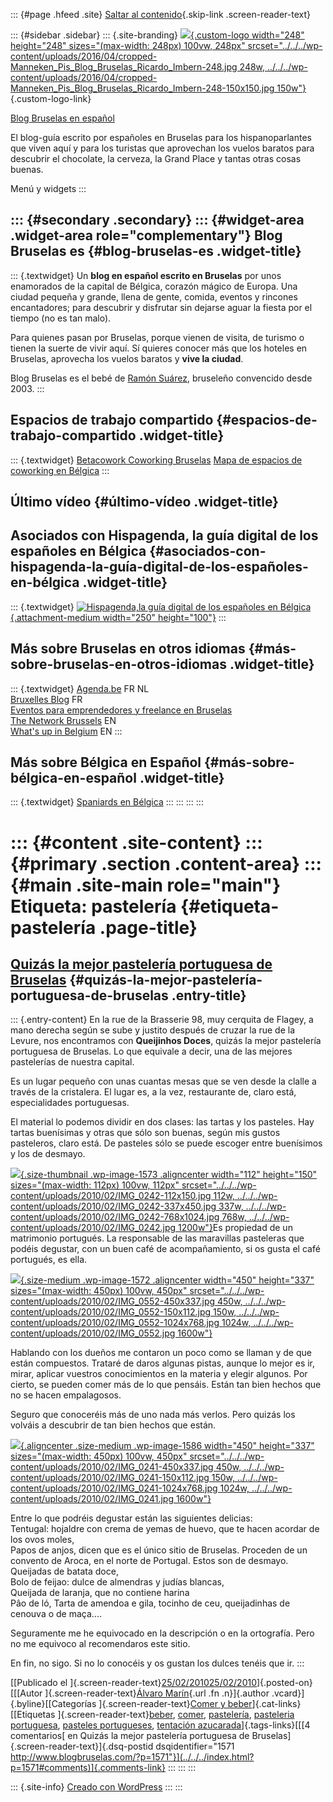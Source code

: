 ::: {#page .hfeed .site}
[Saltar al contenido](index.html#content){.skip-link
.screen-reader-text}

::: {#sidebar .sidebar}
::: {.site-branding}
[![](../../../wp-content/uploads/2016/04/cropped-Manneken_Pis_Blog_Bruselas_Ricardo_Imbern-248.jpg){.custom-logo
width="248" height="248" sizes="(max-width: 248px) 100vw, 248px"
srcset="../../../wp-content/uploads/2016/04/cropped-Manneken_Pis_Blog_Bruselas_Ricardo_Imbern-248.jpg 248w, ../../../wp-content/uploads/2016/04/cropped-Manneken_Pis_Blog_Bruselas_Ricardo_Imbern-248-150x150.jpg 150w"}](../../../index.html){.custom-logo-link}

[Blog Bruselas en español](../../../index.html)

El blog-guía escrito por españoles en Bruselas para los hispanoparlantes
que viven aquí y para los turistas que aprovechan los vuelos baratos
para descubrir el chocolate, la cerveza, la Grand Place y tantas otras
cosas buenas.

Menú y widgets
:::

::: {#secondary .secondary}
::: {#widget-area .widget-area role="complementary"}
Blog Bruselas es {#blog-bruselas-es .widget-title}
----------------

::: {.textwidget}
Un **blog en español escrito en Bruselas** por unos enamorados de la
capital de Bélgica, corazón mágico de Europa. Una ciudad pequeña y
grande, llena de gente, comida, eventos y rincones encantadores; para
descubrir y disfrutar sin dejarse aguar la fiesta por el tiempo (no es
tan malo).

Para quienes pasan por Bruselas, porque vienen de visita, de turismo o
tienen la suerte de vivir aquí. Sí quieres conocer más que los hoteles
en Bruselas, aprovecha los vuelos baratos y **vive la ciudad**.

Blog Bruselas es el bebé de [Ramón Suárez](http://www.ramonsuarez.com),
bruseleño convencido desde 2003.
:::

Espacios de trabajo compartido {#espacios-de-trabajo-compartido .widget-title}
------------------------------

::: {.textwidget}
[Betacowork Coworking Bruselas](http://www.betacowork.com) [Mapa de
espacios de coworking en Bélgica](http://coworkingbelgium.com)
:::

Último vídeo {#último-vídeo .widget-title}
------------

Asociados con Hispagenda, la guía digital de los españoles en Bélgica {#asociados-con-hispagenda-la-guía-digital-de-los-españoles-en-bélgica .widget-title}
---------------------------------------------------------------------

::: {.textwidget}
[![Hispagenda,la guía digital de los españoles en
Bélgica](../../../wp-content/uploads/2010/04/Hispagenda-250px.gif "Hispagenda, la guía digital de los españoles en Bélgica"){.attachment-medium
width="250" height="100"}](http://www.hispagenda.com)
:::

Más sobre Bruselas en otros idiomas {#más-sobre-bruselas-en-otros-idiomas .widget-title}
-----------------------------------

::: {.textwidget}
[Agenda.be](http://www.agenda.be) FR NL\
[Bruxelles Blog](http://www.bxlblog.be/) FR\
[Eventos para emprendedores y freelance en
Bruselas](http://www.betacowork.com/events/)\
[The Network
Brussels](http://groups.yahoo.com/group/TheNetworkBrussels/) EN\
[What\'s up in Belgium](http://www.whatsupin.be/) EN
:::

Más sobre Bélgica en Español {#más-sobre-bélgica-en-español .widget-title}
----------------------------

::: {.textwidget}
[Spaniards en Bélgica](http://www.spaniards.es/paises/belgica)
:::
:::
:::
:::

::: {#content .site-content}
::: {#primary .section .content-area}
::: {#main .site-main role="main"}
Etiqueta: pastelería {#etiqueta-pastelería .page-title}
====================

[Quizás la mejor pastelería portuguesa de Bruselas](../../../index.html?p=1571) {#quizás-la-mejor-pastelería-portuguesa-de-bruselas .entry-title}
-------------------------------------------------------------------------------

::: {.entry-content}
En la rue de la Brasserie 98, muy cerquita de Flagey, a mano derecha
según se sube y justito después de cruzar la rue de la Levure, nos
encontramos con **Queijinhos Doces**, quizás la mejor pastelería
portuguesa de Bruselas. Lo que equivale a decir, una de las mejores
pastelerías de nuestra capital.

Es un lugar pequeño con unas cuantas mesas que se ven desde la clalle a
través de la cristalera. El lugar es, a la vez, restaurante de, claro
está, especialidades portuguesas.

El material lo podemos dividir en dos clases: las tartas y los pasteles.
Hay tartas buenísimas y otras que sólo son buenas, según mis gustos
pasteleros, claro está. De pasteles sólo se puede escoger entre
buenísimos y los de desmayo.

[![](../../../wp-content/uploads/2010/02/IMG_0242-112x150.jpg){.size-thumbnail
.wp-image-1573 .aligncenter width="112" height="150"
sizes="(max-width: 112px) 100vw, 112px"
srcset="../../../wp-content/uploads/2010/02/IMG_0242-112x150.jpg 112w, ../../../wp-content/uploads/2010/02/IMG_0242-337x450.jpg 337w, ../../../wp-content/uploads/2010/02/IMG_0242-768x1024.jpg 768w, ../../../wp-content/uploads/2010/02/IMG_0242.jpg 1200w"}](http://www.blogbruselas.com/2010/02/quizas-la-mejor-pasteleria-portuguesa-de-bruselas.html/img_0242)Es
propiedad de un matrimonio portugués. La responsable de las maravillas
pasteleras que podéis degustar, con un buen café de acompañamiento, si
os gusta el café portugués, es ella.

[![](../../../wp-content/uploads/2010/02/IMG_0552-450x337.jpg){.size-medium
.wp-image-1572 .aligncenter width="450" height="337"
sizes="(max-width: 450px) 100vw, 450px"
srcset="../../../wp-content/uploads/2010/02/IMG_0552-450x337.jpg 450w, ../../../wp-content/uploads/2010/02/IMG_0552-150x112.jpg 150w, ../../../wp-content/uploads/2010/02/IMG_0552-1024x768.jpg 1024w, ../../../wp-content/uploads/2010/02/IMG_0552.jpg 1600w"}](http://www.blogbruselas.com/2010/02/quizas-la-mejor-pasteleria-portuguesa-de-bruselas.html/img_0552)

Hablando con los dueños me contaron un poco como se llaman y de que
están compuestos. Trataré de daros algunas pistas, aunque lo mejor es
ir, mirar, aplicar vuestros conocimientos en la materia y elegir
algunos. Por cierto, se pueden comer más de lo que pensáis. Están tan
bien hechos que no se hacen empalagosos.

Seguro que conoceréis más de uno nada más verlos. Pero quizás los
volváis a descubrir de tan bien hechos que están.

[![](../../../wp-content/uploads/2010/02/IMG_0241-450x337.jpg){.aligncenter
.size-medium .wp-image-1586 width="450" height="337"
sizes="(max-width: 450px) 100vw, 450px"
srcset="../../../wp-content/uploads/2010/02/IMG_0241-450x337.jpg 450w, ../../../wp-content/uploads/2010/02/IMG_0241-150x112.jpg 150w, ../../../wp-content/uploads/2010/02/IMG_0241-1024x768.jpg 1024w, ../../../wp-content/uploads/2010/02/IMG_0241.jpg 1600w"}](http://www.blogbruselas.com/2010/02/quizas-la-mejor-pasteleria-portuguesa-de-bruselas.html/img_0241)

Entre lo que podréis degustar están las siguientes delicias:\
Tentugal: hojaldre con crema de yemas de huevo, que te hacen acordar de
los ovos moles,\
Papos de anjos, dicen que es el único sitio de Bruselas. Proceden de un
convento de Aroca, en el norte de Portugal. Estos son de desmayo.\
Queijadas de batata doce,\
Bolo de feijao: dulce de almendras y judías blancas,\
Queijada de laranja, que no contiene harina\
Pâo de ló, Tarta de amendoa e gila, tocinho de ceu, queijadinhas de
cenouva o de maça....

Seguramente me he equivocado en la descripción o en la ortografía. Pero
no me equivoco al recomendaros este sitio.

En fin, no sigo. Si no lo conocéis y os gustan los dulces tenéis que ir.
:::

[[Publicado el
]{.screen-reader-text}[25/02/201025/02/2010](../../../index.html?p=1571)]{.posted-on}[[[Autor
]{.screen-reader-text}[Álvaro Marín](../../../index.html?author=4){.url
.fn .n}]{.author .vcard}]{.byline}[[Categorías
]{.screen-reader-text}[Comer y
beber](../../category/comer-y-beber/index.html)]{.cat-links}[[Etiquetas
]{.screen-reader-text}[beber](../beber/index.html),
[comer](../comer/index.html), [pastelería](index.html), [pasteleria
portuguesa](../pasteleria-portuguesa/index.html), [pasteles
portugueses](../pasteles-portugueses/index.html), [tentación
azucarada](../tentacion-azucarada/index.html)]{.tags-links}[[[4
comentarios[ en Quizás la mejor pastelería portuguesa de
Bruselas]{.screen-reader-text}]{.dsq-postid
dsqidentifier="1571 http://www.blogbruselas.com/?p=1571"}](../../../index.html?p=1571#comments)]{.comments-link}
:::
:::
:::

::: {.site-info}
[Creado con WordPress](https://es.wordpress.org/)
:::
:::
